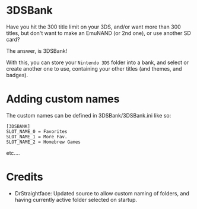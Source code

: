 # 3DSBank
Have you hit the 300 title limit on your 3DS, and/or want more than 300 titles, but don't want to make an EmuNAND (or 2nd one), or use another SD card?

The answer, is 3DSBank!

With this, you can store your `Nintendo 3DS` folder into a bank, and select or create another one to use, containing your other titles (and themes, and badges).

# Adding custom names
The custom names can be defined in 3DSBank/3DSBank.ini like so:
```
[3DSBANK]
SLOT_NAME_0 = Favorites
SLOT_NAME_1 = More Fav.
SLOT_NAME_2 = Homebrew Games
```
etc....

# Credits
* DrStraightface: Updated source to allow custom naming of folders, and having currently active folder selected on startup.